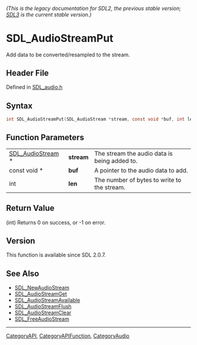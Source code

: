 ###### (This is the legacy documentation for SDL2, the previous stable version; [SDL3](https://wiki.libsdl.org/SDL3/) is the current stable version.)
# SDL_AudioStreamPut

Add data to be converted/resampled to the stream.

## Header File

Defined in [SDL_audio.h](https://github.com/libsdl-org/SDL/blob/SDL2/include/SDL_audio.h)

## Syntax

```c
int SDL_AudioStreamPut(SDL_AudioStream *stream, const void *buf, int len);
```

## Function Parameters

|                                      |            |                                              |
| ------------------------------------ | ---------- | -------------------------------------------- |
| [SDL_AudioStream](SDL_AudioStream) * | **stream** | The stream the audio data is being added to. |
| const void *                         | **buf**    | A pointer to the audio data to add.          |
| int                                  | **len**    | The number of bytes to write to the stream.  |

## Return Value

(int) Returns 0 on success, or -1 on error.

## Version

This function is available since SDL 2.0.7.

## See Also

- [SDL_NewAudioStream](SDL_NewAudioStream)
- [SDL_AudioStreamGet](SDL_AudioStreamGet)
- [SDL_AudioStreamAvailable](SDL_AudioStreamAvailable)
- [SDL_AudioStreamFlush](SDL_AudioStreamFlush)
- [SDL_AudioStreamClear](SDL_AudioStreamClear)
- [SDL_FreeAudioStream](SDL_FreeAudioStream)

----
[CategoryAPI](CategoryAPI), [CategoryAPIFunction](CategoryAPIFunction), [CategoryAudio](CategoryAudio)

